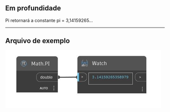 ## Em profundidade
Pi retornará a constante pi = 3,14159265...
___
## Arquivo de exemplo

![PI](./DSCore.Math.PI_img.jpg)

